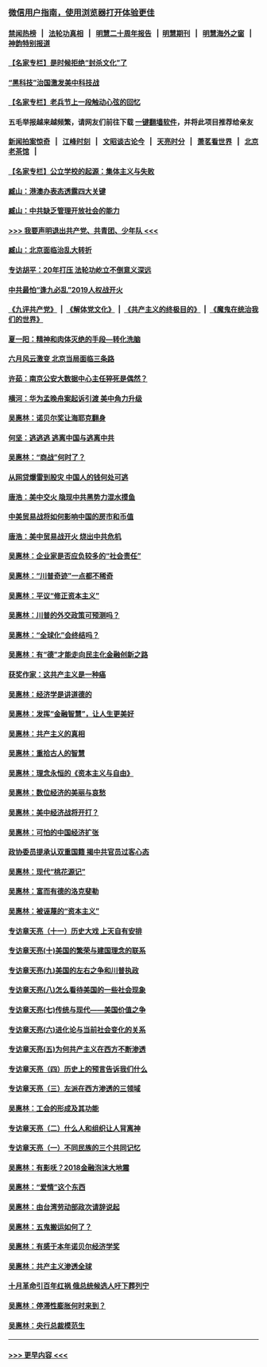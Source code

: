 ### [微信用户指南，使用浏览器打开体验更佳](https://github.com/gfw-breaker/banned-news1/blob/master/indexes/wechat-guide.md?t=0)
#### [禁闻热榜](热点新闻.md?t=0)  &nbsp;&nbsp;|&nbsp;&nbsp; [法轮功真相](https://github.com/gfw-breaker/truth/blob/master/README.md?t=0) &nbsp;&nbsp;|&nbsp;&nbsp; [明慧二十周年报告](https://github.com/gfw-breaker/mh-reports/blob/master/README.md?t=0) &nbsp;&nbsp;|&nbsp;&nbsp;[明慧期刊](https://github.com/gfw-breaker/mh-qikan) &nbsp;&nbsp;|&nbsp;&nbsp; [明慧海外之窗](https://github.com/gfw-breaker/mh-news/blob/master/README.md?t=0) &nbsp;&nbsp;|&nbsp;&nbsp; [神韵特别报道](https://github.com/gfw-breaker/mh-news/blob/master/shenyun.md?t=0)
#### [【名家专栏】是时候拒绝“封杀文化”了](../pages/nsc423/n11814093.md?t=02171655) 
#### [“黑科技”治国激发美中科技战](../pages/nsc423/n11638056.md?t=02171655) 
#### [【名家专栏】老兵节上一段触动心弦的回忆](../pages/nsc423/n11646016.md?t=02171655) 
#### 五毛举报越来越频繁，请网友们前往下载 [一键翻墙软件](https://github.com/gfw-breaker/ssr-accounts)，并将此项目推荐给亲友
#### [新闻拍案惊奇](https://github.com/gfw-breaker/banned-news1/blob/master/pages/link4.md) &nbsp;&nbsp;|&nbsp;&nbsp; [江峰时刻](https://github.com/gfw-breaker/banned-news1/blob/master/pages/link4.md) &nbsp;&nbsp;|&nbsp;&nbsp; [文昭谈古论今](https://github.com/gfw-breaker/banned-news1/blob/master/pages/link4.md) &nbsp;&nbsp;|&nbsp;&nbsp; [天亮时分](https://github.com/gfw-breaker/banned-news1/blob/master/pages/link4.md) &nbsp;&nbsp;|&nbsp;&nbsp; [萧茗看世界](https://github.com/gfw-breaker/banned-news1/blob/master/pages/link4.md) &nbsp;&nbsp;|&nbsp;&nbsp; [北京老茶馆](https://github.com/gfw-breaker/banned-news1/blob/master/pages/link4.md) &nbsp;&nbsp;|&nbsp;&nbsp; 
#### [【名家专栏】公立学校的起源：集体主义与失败](../pages/nsc423/n11601833.md?t=02171655) 
#### [臧山：港澳办表态透露四大关键](../pages/nsc423/n11421628.md?t=02171655) 
#### [臧山：中共缺乏管理开放社会的能力](../pages/nsc423/n11407457.md?t=02171655) 
#### [>>> 我要声明退出共产党、共青团、少年队 <<<](https://github.com/begood0513/goodnews/blob/master/quit/letter.md) 
#### [臧山：北京面临治乱大转折](../pages/nsc423/n11406895.md?t=02171655) 
#### [专访胡平：20年打压 法轮功屹立不倒意义深远](../pages/nsc423/n11398800.md?t=02171655) 
#### [中共最怕“逢九必乱”2019人权战开火](../pages/nsc423/n11385248.md?t=02171655) 
#### [《九评共产党》](https://github.com/begood0513/9ping.md/blob/master/README.md) &nbsp;|&nbsp; [《解体党文化》](../../../../jtdwh.md/blob/master/README.md)  &nbsp;|&nbsp; [《共产主义的终极目的》](../../../../gczydzjmd.md/blob/master/README.md) &nbsp;|&nbsp; [《魔鬼在统治我们的世界》](../../../../mgztzwmdsj.md/blob/master/README.md) 
#### [夏一阳：精神和肉体灭绝的手段—转化洗脑](../pages/nsc423/n11368250.md?t=02171655) 
#### [六月风云激变 北京当局面临三条路](../pages/nsc423/n11313668.md?t=02171655) 
#### [许茹：南京公安大数据中心主任猝死是偶然？](../pages/nsc423/n11064744.md?t=02171655) 
#### [横河：华为孟晚舟案起诉引渡 美中角力升级](../pages/nsc423/n11027230.md?t=02171655) 
#### [吴惠林：诺贝尔奖让海耶克翻身](../pages/nsc423/n10890049.md?t=02171655) 
#### [何坚：逃逃逃 逃离中国与逃离中共](../pages/nsc423/n10592891.md?t=02171655) 
#### [吴惠林：“商战”何时了？](../pages/nsc423/n10573558.md?t=02171655) 
#### [从网贷爆雷到股灾 中国人的钱何处可逃](../pages/nsc423/n10572800.md?t=02171655) 
#### [唐浩：美中交火 隐现中共黑势力混水摸鱼](../pages/nsc423/n10544040.md?t=02171655) 
#### [中美贸易战将如何影响中国的房市和币值](../pages/nsc423/n10543697.md?t=02171655) 
#### [唐浩：美中贸易战开火 烧出中共危机](../pages/nsc423/n10540126.md?t=02171655) 
#### [吴惠林：企业家是否应负较多的“社会责任”](../pages/nsc423/n10535022.md?t=02171655) 
#### [吴惠林：“川普奇迹”一点都不稀奇](../pages/nsc423/n10512808.md?t=02171655) 
#### [吴惠林：平议“修正资本主义”](../pages/nsc423/n10495724.md?t=02171655) 
#### [吴惠林：川普的外交政策可预测吗？](../pages/nsc423/n10462387.md?t=02171655) 
#### [吴惠林：“全球化”会终结吗？](../pages/nsc423/n10452838.md?t=02171655) 
#### [吴惠林：有“德”才能走向民主化金融创新之路](../pages/nsc423/n10432292.md?t=02171655) 
#### [获奖作家：这共产主义是一种癌](../pages/nsc423/n10431541.md?t=02171655) 
#### [吴惠林：经济学是讲道德的](../pages/nsc423/n10398014.md?t=02171655) 
#### [吴惠林：发挥“金融智慧”，让人生更美好](../pages/nsc423/n10375019.md?t=02171655) 
#### [吴惠林：共产主义的真相](../pages/nsc423/n10351394.md?t=02171655) 
#### [吴惠林：重拾古人的智慧](../pages/nsc423/n10337691.md?t=02171655) 
#### [吴惠林：理念永恒的《资本主义与自由》](../pages/nsc423/n10316274.md?t=02171655) 
#### [吴惠林：数位经济的美丽与哀愁](../pages/nsc423/n10292946.md?t=02171655) 
#### [吴惠林：美中经济战将开打？](../pages/nsc423/n10258825.md?t=02171655) 
#### [吴惠林：可怕的中国经济扩张](../pages/nsc423/n10219147.md?t=02171655) 
#### [政协委员提承认双重国籍 揭中共官员过客心态](../pages/nsc423/n10208809.md?t=02171655) 
#### [吴惠林：现代“桃花源记”](../pages/nsc423/n10185234.md?t=02171655) 
#### [吴惠林：富而有德的洛克斐勒](../pages/nsc423/n10142264.md?t=02171655) 
#### [吴惠林：被诬蔑的“资本主义”](../pages/nsc423/n10124816.md?t=02171655) 
#### [专访章天亮（十一）历史大戏 上天自有安排](../pages/nsc423/n10094905.md?t=02171655) 
#### [专访章天亮(十)美国的繁荣与建国理念的联系](../pages/nsc423/n10094899.md?t=02171655) 
#### [专访章天亮(九)美国的左右之争和川普执政](../pages/nsc423/n10094889.md?t=02171655) 
#### [专访章天亮(八)怎么看待美国的一些社会现象](../pages/nsc423/n10094857.md?t=02171655) 
#### [专访章天亮(七)传统与现代——美国价值之争](../pages/nsc423/n10093140.md?t=02171655) 
#### [专访章天亮(六)进化论与当前社会变化的关系](../pages/nsc423/n10092036.md?t=02171655) 
#### [专访章天亮(五)为何共产主义在西方不断渗透](../pages/nsc423/n10083620.md?t=02171655) 
#### [专访章天亮（四）历史上的预言告诉我们什么](../pages/nsc423/n10083606.md?t=02171655) 
#### [专访章天亮（三）左派在西方渗透的三领域](../pages/nsc423/n10081115.md?t=02171655) 
#### [吴惠林：工会的形成及其功能](../pages/nsc423/n10080633.md?t=02171655) 
#### [专访章天亮（二）什么人和组织让人背离神](../pages/nsc423/n10076637.md?t=02171655) 
#### [专访章天亮（一）不同民族的三个共同记忆](../pages/nsc423/n10074188.md?t=02171655) 
#### [吴惠林：有影呒？2018金融泡沫大地震](../pages/nsc423/n10040534.md?t=02171655) 
#### [吴惠林：“爱情”这个东西](../pages/nsc423/n10019423.md?t=02171655) 
#### [吴惠林：由台湾劳动部政次请辞说起](../pages/nsc423/n9979679.md?t=02171655) 
#### [吴惠林：五鬼搬运如何了？](../pages/nsc423/n9925338.md?t=02171655) 
#### [吴惠林：有感于本年诺贝尔经济学奖](../pages/nsc423/n9871883.md?t=02171655) 
#### [吴惠林：共产主义渗透全球](../pages/nsc423/n9812748.md?t=02171655) 
#### [十月革命引百年红祸 俄总统候选人吁下葬列宁](../pages/nsc423/n9810182.md?t=02171655) 
#### [吴惠林：停滞性膨胀何时来到？](../pages/nsc423/n9764136.md?t=02171655) 
#### [吴惠林：央行总裁模范生](../pages/nsc423/n9728134.md?t=02171655) 

----
#### [ >>> 更早内容 <<< ](../indexes/nsc423-earlier.md)
